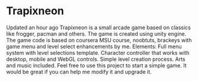 # Trapixneon
  Updated an hour ago Trapixneon is a small arcade game based on classics like frogger, pacman and others. The game is created using unity engine.  The game code is based on coursera MSU course, noobtuts, brackeys with game menu and level select enhancements by me.  Elements:  Full menu system with level selections template. Character controller that works with desktop, mobile and WebGL controls. Simple level creation process. Arts and music included. Feel free to use this project to start a simple game. It would be great if you can help me modify it and upgrade it.
